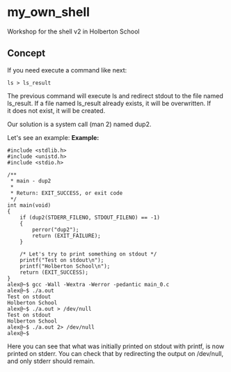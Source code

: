 # my_own_shell
Workshop for the shell v2 in Holberton School

## Concept
If you need execute a command like next:
```wrap bash
ls > ls_result
```
The previous command will execute ls and redirect stdout to the file named  
ls_result. If a file named ls_result already exists, it will be overwritten. If  
it does not exist, it will be created.  

Our solution is a system call (man 2) named dup2. 

Let's see an example:
**Example:**
```wrap bash
#include <stdlib.h>
#include <unistd.h>
#include <stdio.h>

/**
 * main - dup2
 *
 * Return: EXIT_SUCCESS, or exit code
 */
int main(void)
{
    if (dup2(STDERR_FILENO, STDOUT_FILENO) == -1)
    {
        perror("dup2");
        return (EXIT_FAILURE);
    }

    /* Let's try to print something on stdout */
    printf("Test on stdout\n");
    printf("Holberton School\n");
    return (EXIT_SUCCESS);
}
alex@~$ gcc -Wall -Wextra -Werror -pedantic main_0.c
alex@~$ ./a.out
Test on stdout
Holberton School
alex@~$ ./a.out > /dev/null 
Test on stdout
Holberton School
alex@~$ ./a.out 2> /dev/null 
alex@~$
```
Here you can see that what was initially printed on stdout with printf, is now  
printed on stderr. You can check that by redirecting the output on /dev/null,  
and only stderr should remain.  
